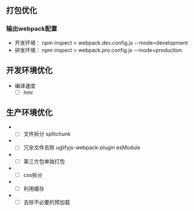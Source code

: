 ## 打包优化
### 输出webpack配置
* 开发环境： npm inspect > webpack.dev.config.js --mode=development
* 研发环境： npm inspect > webpack.pro.config.js --mode=production

## 开发环境优化
* 编译速度  
  - [ ] hmr

## 生产环境优化
* - [ ] 文件拆分      splitchunk
* - [ ] 冗余文件去除   uglifyjs-webpack-plugin esModule
* - [ ] 第三方包单独打包
* - [ ] css拆分
* - [ ] 利用缓存
* - [ ] 去除不必要的预加载
